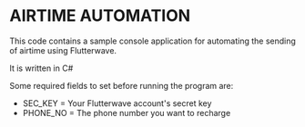 # AIRTIME AUTOMATION
 
 This code contains a sample console application for automating the sending of airtime using Flutterwave.

 It is written in C#

 Some required fields to set before running the program are:

 - SEC_KEY = Your Flutterwave account's secret key
 - PHONE_NO = The phone number you want to recharge
